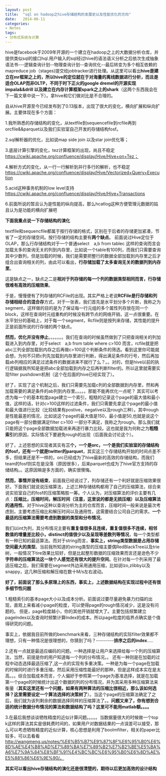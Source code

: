 ```yaml
---
layout: post
title:  "sql on hadoop之hive存储结构的发展史以及性能优化的方向"
date:   2014-06-11
categories: 
- Notes 
tags:
- 分布式系统与计算
---
```

hive是facebook于2009年开源的一个建立在hadoop之上的大数据分析仓库，并提供类似sql的接口hql.用户输入的sql经过hive的语法语义分析之后依次生成抽象语法书---逻辑查询计划--物理查询计划--查询优化--最后转变为多个相互依赖的mapreduce job（stages)提交给jobtracker进行处理。从这里可以看出**hive是建立在mr框架之上的，所以hive的定位就在于对海量的离线数据进行分析，而且是适合OLAP而非OLTP，不同于时下正火的google dremel的开源实现impala&&drill 以及建立在内存计算框架spark之上的shark**（这两个东西我会在下一篇文章中说一下）。拿hive和它们做对比是不合理的。


自从hive开源至今已经发布到了0.13版本，出现了很大的变化，横向扩展和纵向扩展。主要体现在多个方面：


1.我所熟悉的存储结构的变化，从textfile到sequencefile到rcfile再到orcfile&&parquet以及我们实验室自己开发的存储结构fosf。
    
2.sql解析器的优化，比如说map side join 以及star join优化等；
    
3.底层计算引擎的变化，tez计算框架的出现，尚且不稳定 https://cwiki.apache.org/confluence/display/Hive/Hive+on+Tez；
    
4.解析方式的变化，从一行一行解析到并行多行的解析，也不稳定 https://cwiki.apache.org/confluence/display/Hive/Vectorized+Query+Execution
    
5.acid这种事务机制的low level支持 https://cwiki.apache.org/confluence/display/Hive/Hive+Transactions
    
6.前面所说的暂且认为是性能的纵向提高，那么hcatlog这种方便管理元数据的姑且认为是功能的横向扩展吧
    
**下面我重点说一下存储结构的演化**
    
textfile和sequencfile都属于按行存储的格式，区别在于后者的存储更加紧凑，节省了一定的存储空间。按行存储的结构主要有**两个缺点**。 前面说过Hive定位于OLAP，那么行存储结构对于一个普通select　a,b from tablec 这样的查询而言会加载太多的查询无关的列到内存里，比如说一个table有100列，而我们只需要查询其中少数列，但是加载的时候，我们是需要把整行的数据全部加载到内存里之后才组合出查询相关的列，由此可以看出，**行存储加载了太多查询无关的数据列到内存里**。
    
这是缺点之一，缺点之二是**相对于列存储的每一个列的数据类型相同而言，行存储很难有高效的压缩效果**。
    
    
于是，慢慢便有了列存储的RCFile的出现。其实严格上老说**RCFile是行存储和列存储相结合的混合存**方式，对于一张表，我们首先是水平划分多个片断，我称之为segment，这样做的目的是为了保证每一行元组的多个属性列存放在同一个block，这样在查询时元组重构的时候没有跨节点的网络开销，这一点很重要。在水平划分的基础上，对于每一个segment，Rcfile则是按列来存储，其性能的提升正是前面所说的行存储的两个缺点。
    
**然而，优化并没有停止**。。。。。。。我们在查询的时候虽然做到了只把查询相关的列加载进入到内存里，对于select　a,b from table  where c>100  而言，rcfile就是把abc三列全部加载到内存之后再做c>100这个判断条件的筛选。看到这里你可能就会想，为何不只把c列先加载到内存里进行判断，得出满足条件的行号，然后再加载ab列相应的满足过滤条件的数据进来不就行了么？。。对的，但是hive以前的执行逻辑据我所知是是把abc全部加载到内存之后再判断filter的。所以这里就需要实现filter pushdown机制（这个在后面的hive已经实现了）。
    
好了，实现了这个机制之后，我们只需要先加载c列的全部数据到内存里，然和再加载需要的满足条件的ab列到内存里。。。。。那能不能再优化一点呢？  其实可以考虑为每一个的基本粒度page建立一个索引，粗糙的记录这个page的最大值和最小值，这样的话，针对c>100这样的过滤条件，我们只需要先拿这个page的最小值和最大值进行比较（比较结果有postive，negative以及rough三种）。其中rough是性能最差的情况，比如说这个page的最大值是150，最小值是50,也就是说这个page有一部分数据满足filter c>100 一部分不满足，我称之为rough。那么我们就只能把这个page全部数据加载进来再逐行暴力比较。这也就是我为何称之为**粗糙索引**的原因，实际情况下要避免rough的出现（后面我会讨论这个）。
   
好了，上述思想的实现者其实有**三个，一个是orc，一个是我们实验室的存储结构的fosf，还有一个就是twitter的parquet**，其实这三个存储结构开始的时间点差不多，但结果还是不一样的，orc已经成为了hive最新的高效的存储结构，而我们team的fosf则实在是没落（原因很多），后来parquet也成为了hive官方支持的存储结构。。这原因嘛是多方面的，确实很懊悔。
   
**然而，事情并没有结束**，前面我已经说过了，列存储还有一个利好就是压缩效果很好。下面我们就说说压缩算法，上述三种存储结构都用了自己的压缩算法，综合来说实验室自己的fosf的压缩策略胜一筹。个人认为，对压缩算法的评价主要有几点：**压缩比，压缩时间，解压时间（注意，这里说的都是无损压缩）以及压缩算法的通用性**。对于hive这种以查询分析为主的仓库而言，压缩时间一般来说是最次考虑到，主要考虑压缩比和解压时间以及通用性，这需要结合公司自己的需求。**一个最适的压缩算法需要考虑到数据的类型和分布情况**。

我们以int为列，其分布情况主要有**重复值很多且连续，重复值很多不连续，相邻数值的增量差比较小，distinct的值很少以及呈现等差数列等情况**，每一个类型都有一种已知的最适算法。而对于string而言，**事实上，string类型数据是占用存储空间最大的类型**。当前我所知道的string类型的压缩主要偶RedBlackTree以及trie树，一般情况下tire效果比较好，但是比起整形数据的压缩效果而言还是逊色不少**字符串的压缩算法这一块个人感觉还有很大的提升空间**。在针对每一个列采用了最适压缩之后，我们需要在segment外边采用通用压缩，比如说lzo,zlibby以及snappy，这几种压缩和解压缩在数十M/s左右波动。
  
**好了，前面说了那么多原理上的东西，事实上，上述数据结构在实现过程中还有很多细节性问题**
 
1.粗糙索引的基本page大小以及成本分析。前面说过要尽量避免暴力扫描的出现，直观上来看减小page的粒度，可以使得page的rough情况减少，这是没有问题的。 但是，page粒度越小，你的其他开销就增大了。主要包括频繁建立pageIndex以及查询时频繁计算Index的成本。所以page粒度的临界点确实是个值得研究的问题。
  
事实上，依据我目前所做的benchmark来看，三种存储结构的实际filter效果都不理想，只有一种情况是很理想的，你猜到了吗？---------**排序之后的index**.....
 
2.还有一点就是最适应编码的问题。一种选择是让用户来选择给每一个列的压缩算法，当然，前提是你的用户知道每一个列的分布情况。。
 还有一种则是在加载的过程中动态选择最适压缩了,这一点的实现有多重决策。一种是为每一个page在加载的时候同时进行多重压缩，然后采用压缩性能最好的那种，但是这样成本实在是太高。。。综合加载成本而言，个人偏好于参照第一个page为基准选择，就是在加载第一个page的时候统计出这个数据的列的分布情况，并为其采用多种压缩算法来衡量（**其实这里还有一个问题，如果有两种算法的压缩比很相近，那么该如何选择？这里需要设定一个算法选择的决策树了**）。当这个page的压缩算法确定了之后，我们就为该列剩余的数据选择同样的压缩算法了。。**问题又来了，你有想到合适的统计数据分布情况的算法和数据结构了吗？这里可不能用matlab额。。。。**
 
3.在最后我想谈谈牺牲精度的近似计算问题。。。。。当数据量很大的时候做一个top k这样的算法其实是很耗费时间的，如果用户对数据结果的一点误差可以接受，那么可以考虑牺牲精度的近似计算，核心思想是利用了boolmfilter，相关的paper比较多，可以去看看 http://wangmeng.us/notes/%E6%B5%B7%E9%87%8F%E6%95%B0%E6%8D%AE%E4%B8%AD%E7%89%BA%E7%89%B2%E7%B2%BE%E5%BA%A6%E7%9A%84%E8%BF%91%E4%BC%BC%E6%95%B0%E6%8D%AE%E5%88%86%E6%9E%90/。


**其实可以看出hive存储结构的演化还是很清楚的，期待以后更加高效的设计结构**
 
